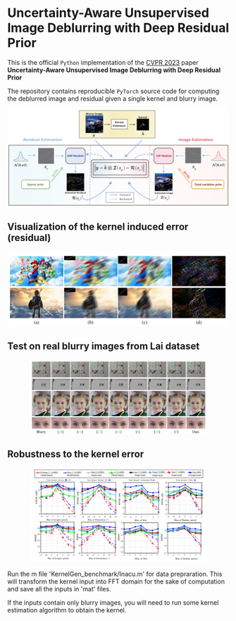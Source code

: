 # Uncertainty-Aware Unsupervised Image Deblurring with Deep Residual Prior
This is the official `Python` implementation of the [CVPR 2023](https://cvpr.thecvf.com/)  paper **Uncertainty-Aware Unsupervised Image Deblurring with Deep Residual Prior**

The repository contains reproducible `PyTorch` source code for computing the deblurred image and residual given a single kernel and blurry image.

<p align="center"><img src="pics/Model.png" width="700" /></p>

## Visualization of the kernel induced error (residual)
<p align="center"><img src="pics/res.png" width="500" /></p>

## Test on real blurry images from Lai dataset
<p align="center"><img src="pics/real.png" width="400" /></p>

## Robustness to the kernel error
<p align="center"><img src="pics/robustness.png" width="400" /></p>


Run the m file 'KernelGen_benchmark/Inacu.m' for data prepraration.
This will transform the kernel input into FFT domain for the sake of computation and save all the inputs in 'mat' files.

If the inputs contain only blurry images, you will need to run some kernel estimation algorithm to obtain the kernel.
